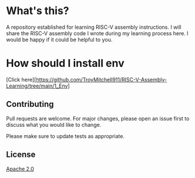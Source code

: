 # What's this?

A repository established for learning RISC-V assembly instructions. I will share the RISC-V assembly code I wrote during my learning process here. I would be happy if it could be helpful to you.

# How should I install env

[Click here][https://github.com/TroyMitchell911/RISC-V-Assembly-Learning/tree/main/1_Env]

## Contributing

Pull requests are welcome. For major changes, please open an issue first
to discuss what you would like to change.

Please make sure to update tests as appropriate.

## License

[Apache 2.0](https://choosealicense.com/licenses/apache-2.0/)